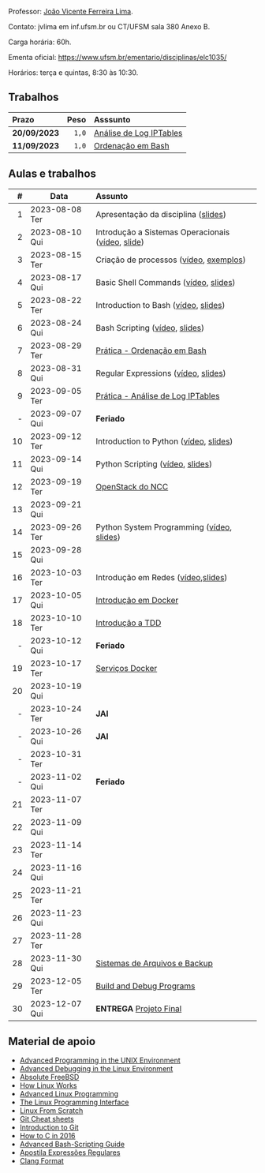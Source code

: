 Professor: [João Vicente Ferreira Lima](http://www.inf.ufsm.br/~jvlima).

Contato: jvlima em inf.ufsm.br ou CT/UFSM sala 380 Anexo B.

Carga horária: 60h.

Ementa oficial: https://www.ufsm.br/ementario/disciplinas/elc1035/

Horários: terça e quintas, 8:30 às 10:30.

## Trabalhos

| Prazo | Peso | Asssunto   |
|:---|----:|:------------------|
| **20/09/2023** | `1,0` | [Análise de Log IPTables](./atividades/02_iptables) |
| **11/09/2023** | `1,0` | [Ordenação em Bash](./atividades/01_ordenacao) |

## Aulas e trabalhos

|  # | Data             | Assunto          |
|---:|------------------|:-----------------|
| 1 | 2023-08-08 Ter | Apresentação da disciplina ([slides](https://docs.google.com/presentation/d/1X1sTmubX6V6IseI3uiyhvVa2Chp8ZpDqS8jEYLXX7Vc/edit?usp=sharing)) |
| 2 | 2023-08-10 Qui | Introdução a Sistemas Operacionais ([vídeo](https://youtu.be/DmxuID5tytE), [slide](./aulas/01_introducao/1_introduction.pdf))  |
| 3 | 2023-08-15 Ter | Criação de processos ([vídeo](https://youtu.be/NZRuGDsEruA), [exemplos](./aulas/04_fork)) |
| 4 | 2023-08-17 Qui | Basic Shell Commands ([vídeo](https://youtu.be/c8mYuwKTCfU), [slides](./aulas/2_basic_commands.pdf)) |
| 5 | 2023-08-22 Ter | Introduction to Bash ([vídeo](https://youtu.be/3CL-qslLXWM), [slides](./aulas/4_introduction_to_bash.pdf))    |
| 6 | 2023-08-24 Qui | Bash Scripting ([vídeo](https://youtu.be/wSRAZ6yzzVw), [slides](./aulas/06_bash_scripting/6_bash_scripting.pdf)) |
| 7 | 2023-08-29 Ter | [Prática - Ordenação em Bash](./atividades/01_ordenacao) |
| 8 | 2023-08-31 Qui | Regular Expressions ([vídeo](https://youtu.be/7ubpXR9Sqr8), [slides](./aulas/07_regex/7_regex.pdf)) |
| 9 | 2023-09-05 Ter | [Prática - Análise de Log IPTables](./atividades/02_iptables) |
| - | 2023-09-07 Qui | **Feriado** |
| 10 | 2023-09-12 Ter | Introduction to Python ([vídeo](https://youtu.be/m6SRGKjEoH8), [slides](./aulas/10_python/10_introduction_to_python.pdf)) |
| 11 | 2023-09-14 Qui | Python Scripting ([vídeo](https://youtu.be/afhYrwvBFt0), [slides](./aulas/11_python_scripting/11_python_scripting.pdf))  |
| 12 | 2023-09-19 Ter | [OpenStack do NCC](https://docs.google.com/presentation/d/1Qrnc63V-HxzRsO_M9j5dmEwGsMo4djDw_worFTU3dB0/edit?usp=sharing) |
| 13 | 2023-09-21 Qui | |
| 14 | 2023-09-26 Ter | Python System Programming ([vídeo](https://youtu.be/HvmboVMLYns), [slides](./aulas/13_python_system/13_system_programming.pdf)) |
| 15 | 2023-09-28 Qui | |
| 16 | 2023-10-03 Ter | Introdução em Redes ([vídeo](https://youtu.be/UY0h2OuoVEg),[slides](./aulas/15_redes/15_redes_slides.pdf)) |
| 17 | 2023-10-05 Qui | [Introdução em Docker](./aulas/03_docker) |
| 18 | 2023-10-10 Ter | [Introdução a TDD](./aulas/17_tdd)  |
| - | 2023-10-12 Qui | **Feriado** |
| 19 | 2023-10-17 Ter | [Serviços Docker](./aulas/19_compose/) |
| 20 | 2023-10-19 Qui | |
| - | 2023-10-24 Ter | **JAI** |
| - | 2023-10-26 Qui | **JAI** |
| - | 2023-10-31 Ter | |
| - | 2023-11-02 Qui | **Feriado** |
| 21 | 2023-11-07 Ter | |
| 22 | 2023-11-09 Qui | |
| 23 | 2023-11-14 Ter | |
| 24 | 2023-11-16 Qui | |
| 25 | 2023-11-21 Ter | |
| 26 | 2023-11-23 Qui | |
| 27 | 2023-11-28 Ter | |
| 28 | 2023-11-30 Qui | [Sistemas de Arquivos e Backup](./aulas/21_arquivos) |
| 29 | 2023-12-05 Ter | [Build and Debug Programs](./aulas/25_build/) |
| 30 | 2023-12-07 Qui | **ENTREGA** [Projeto Final](./atividades/final/)  |

## Material de apoio

- [Advanced Programming in the UNIX Environment](http://www.apuebook.com/apue3e.html)
- [Advanced Debugging in the Linux Environment](http://www.apuebook.com/debuglinux.pdf)
- [Absolute FreeBSD](https://www.nostarch.com/abs_bsd2.htm)
- [How Linux Works](https://www.nostarch.com/howlinuxworks2)
- [Advanced Linux Programming](http://advancedlinuxprogramming.com/)
- [The Linux Programming Interface](http://man7.org/tlpi/)
- [Linux From Scratch](http://www.linuxfromscratch.org/)
- [Git Cheat sheets](https://services.github.com/resources/)
- [Introduction to Git](https://speakerd.s3.amazonaws.com/presentations/4ecfc649eee53a005000b88b/GitIntro.pdf)
- [How to C in 2016](https://matt.sh/howto-c)
- [Advanced Bash-Scripting Guide](http://tldp.org/LDP/abs/html/)
- [Apostila Expressões Regulares](http://aurelio.net/regex/apostila-conhecendo-regex.pdf)
- [Clang Format](http://clang.llvm.org/docs/ClangFormat.html)
